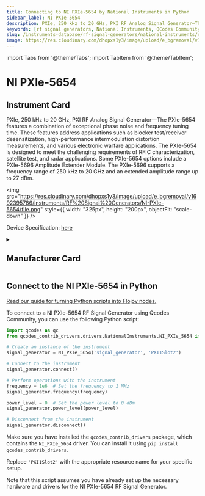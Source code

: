 ```yaml
---
title: Connecting to NI PXIe-5654 by National Instruments in Python
sidebar_label: NI PXIe-5654
description: PXIe, 250 kHz to 20 GHz, PXI RF Analog Signal Generator—The PXIe-5654 features a combination of exceptional phase noise and frequency tuning time. These features address applications such as blocker test/receiver desensitization, high-performance intermodulation distortion measurements, and various electronic warfare applications. The PXIe-5654 is designed to meet the challenging requirements of RFIC characterization, satellite test, and radar applications. Some PXIe-5654 options include a PXIe-5696 Amplitude Extender Module. The PXIe-5696 supports a frequency range of 250 kHz to 20 GHz and an extended amplitude range up to 27 dBm.
keywords: [rf signal generators, National Instruments, QCodes Community]
slug: /instruments-database/rf-signal-generators/national-instruments/ni-pxie-5654
image: https://res.cloudinary.com/dhopxs1y3/image/upload/e_bgremoval/v1692395786/Instruments/RF%20Signal%20Generators/NI-PXIe-5654/file.png
---
```


import Tabs from '@theme/Tabs';
import TabItem from '@theme/TabItem';

# NI PXIe-5654

## Instrument Card

<div className="flex">

<div>

PXIe, 250 kHz to 20 GHz, PXI RF Analog Signal Generator—The PXIe-5654 features a combination of exceptional phase noise and frequency tuning time. These features address applications such as blocker test/receiver desensitization, high-performance intermodulation distortion measurements, and various electronic warfare applications. The PXIe-5654 is designed to meet the challenging requirements of RFIC characterization, satellite test, and radar applications. Some PXIe-5654 options include a PXIe-5696 Amplitude Extender Module. The PXIe-5696 supports a frequency range of 250 kHz to 20 GHz and an extended amplitude range up to 27 dBm.

</div>

<img src="https://res.cloudinary.com/dhopxs1y3/image/upload/e_bgremoval/v1692395786/Instruments/RF%20Signal%20Generators/NI-PXIe-5654/file.png" style={{ width: "325px", height: "200px", objectFit: "scale-down" }} />

</div>

<div className="flex text-center">

<p>Device Specification: <a target="\_blank" href="/instruments-database/all-instruments/">here</a></p>

</div>

<details style={{ marginTop: "15px"}}>
<summary><h2>Manufacturer Card</h2></summary>

<img src="https://res.cloudinary.com/dhopxs1y3/image/upload/v1692806169/Instruments/Vendor%20Logos/National_Instruments.png" style={{ width: "100%", height: "170px",objectFit: "scale-down" }} />

A producer of automated test equipment and virtual instrumentation software. Common applications include data acquisition, instrument control and machine vision.

<ul>
  <li>Headquarters: Austin, Texas, USA</li>
  <li>Yearly Revenue (millions, USD): 1657.0</li>
  <li>Vendor Website: <a href="https://www.ni.com/en-ca.html">here</a></li>
</ul>
</details>

## Connect to the NI PXIe-5654 in Python

[Read our guide for turning Python scripts into Flojoy nodes.](https://docs.flojoy.ai/custom-nodes/creating-custom-node/)
<Tabs>
<TabItem value="QCodes Community" label="QCodes Community">

To connect to a NI PXIe-5654 RF Signal Generator using Qcodes Community, you can use the following Python script:

```python
import qcodes as qc
from qcodes_contrib_drivers.drivers.NationalInstruments.NI_PXIe_5654 import NI_PXIe_5654

# Create an instance of the instrument
signal_generator = NI_PXIe_5654('signal_generator', 'PXI1Slot2')

# Connect to the instrument
signal_generator.connect()

# Perform operations with the instrument
frequency = 1e6  # Set the frequency to 1 MHz
signal_generator.frequency(frequency)

power_level = 0  # Set the power level to 0 dBm
signal_generator.power_level(power_level)

# Disconnect from the instrument
signal_generator.disconnect()
```

Make sure you have installed the `qcodes_contrib_drivers` package, which contains the `NI_PXIe_5654` driver. You can install it using `pip install qcodes_contrib_drivers`.

Replace `'PXI1Slot2'` with the appropriate resource name for your specific setup.

Note that this script assumes you have already set up the necessary hardware and drivers for the NI PXIe-5654 RF Signal Generator.

</TabItem>
</Tabs>